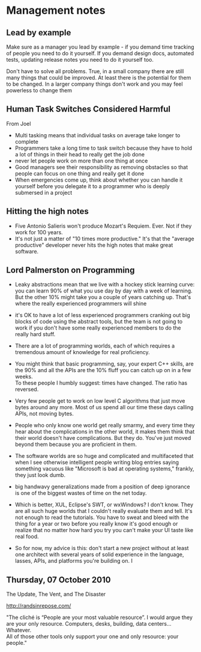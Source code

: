Management notes
================

Lead by example
---------------

Make sure as a manager you lead by example - if you demand time tracking of
people you need to do it yourself.  If you demand design docs, automated
tests, updating release notes you need to do it yourself too.

Don't have to solve all problems.  True, in a small company there are still
many things that could be improved.  At least there is the potential for them
to be changed.  In a larger company things don't work and you may feel
powerless to change them


Human Task Switches Considered Harmful
--------------------------------------
From Joel

* Multi tasking means that individual tasks on average take longer to complete
* Programmers take a long time to task switch because they have to hold a lot 
  of things in their head to really get the job done
* never let people work on more than one thing at once
* Good managers see their responsibility as removing obstacles so that people 
  can focus on one thing and really get it done
* When emergencies come up, think about whether you can handle it yourself 
  before you delegate it to a programmer who is deeply submersed in a project

Hitting the high notes
----------------------

* Five Antonio Salieris won't produce Mozart's Requiem. Ever. Not if they work 
  for 100 years.
* It's not just a matter of "10 times more productive." It's that the "average 
  productive" developer never hits the high notes that make great software.

Lord Palmerston on Programming
------------------------------

* Leaky abstractions mean that we live with a hockey stick learning curve: you 
  can learn 90% of what you use day by day with a week of learning. But the 
  other 10% might take you a couple of years catching up. That's where the 
  really experienced programmers will shine
* it's OK to have a lot of less experienced programmers cranking out big 
  blocks of code using the abstract tools, but the team is not going to work 
  if you don't have some really experienced members to do the really hard 
  stuff.
* There are a lot of programming worlds, each of which requires a tremendous 
  amount of knowledge for real proficiency.
* You might think that basic programming, say, your expert C++ skills, are the 
  90% and all the APIs are the 10% fluff you can catch up on in a few weeks.  
  To these people I humbly suggest: times have changed. The ratio has 
  reversed.
* Very few people get to work on low level C algorithms that just move bytes 
  around any more. Most of us spend all our time these days calling APIs, not 
  moving bytes. 
* People who only know one world get really smarmy, and every time they hear 
  about the complications in the other world, it makes them think that their 
  world doesn't have complications. But they do. You've just moved beyond them 
  because you are proficient in them. 
* The software worlds are so huge and complicated and multifaceted that when I 
  see otherwise intelligent people writing blog entries saying something 
  vacuous like "Microsoft is bad at operating systems," frankly, they just 
  look dumb.
* big handwavy generalizations made from a position of deep ignorance is one 
  of the biggest wastes of time on the net today.

* Which is better, XUL, Eclipse's SWT, or wxWindows? I don't know. They are 
  all such huge worlds that I couldn't really evaluate them and tell. It's not 
  enough to read the tutorials. You have to sweat and bleed with the thing for 
  a year or two before you really know it's good enough or realize that no 
  matter how hard you try you can't make your UI taste like real food.

* So for now, my advice is this: don't start a new project without at least 
  one architect with several years of solid experience in the language, 
  lasses, APIs, and platforms you're building on. I


Thursday, 07 October 2010
-------------------------

The Update, The Vent, and The Disaster

http://randsinrepose.com/

"The cliché is “People are your most valuable resource”. I would argue they 
are your only resource. Computers, desks, building, data centers… Whatever.  
All of those other tools only support your one and only resource: your 
people."


